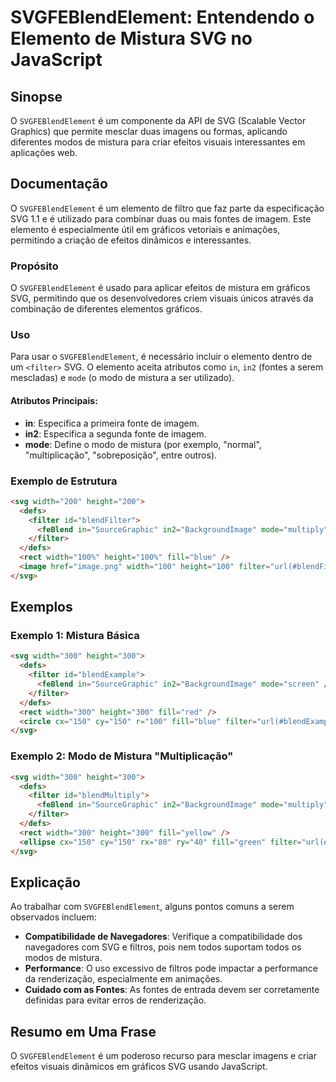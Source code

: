 <!--
Meta Description: # SVGFEBlendElement: Entendendo o Elemento de Mistura SVG no JavaScript ## Sinopse O `SVGFEBlendElement` é um componente da API de SVG (Scalable Vecto...
Meta Keywords: svg, filter, mistura, 300, svgfeblendelement
-->

# SVGFEBlendElement: Entendendo o Elemento de Mistura SVG no JavaScript

## Sinopse
O `SVGFEBlendElement` é um componente da API de SVG (Scalable Vector Graphics) que permite mesclar duas imagens ou formas, aplicando diferentes modos de mistura para criar efeitos visuais interessantes em aplicações web.

## Documentação
O `SVGFEBlendElement` é um elemento de filtro que faz parte da especificação SVG 1.1 e é utilizado para combinar duas ou mais fontes de imagem. Este elemento é especialmente útil em gráficos vetoriais e animações, permitindo a criação de efeitos dinâmicos e interessantes.

### Propósito
O `SVGFEBlendElement` é usado para aplicar efeitos de mistura em gráficos SVG, permitindo que os desenvolvedores criem visuais únicos através da combinação de diferentes elementos gráficos.

### Uso
Para usar o `SVGFEBlendElement`, é necessário incluir o elemento dentro de um `<filter>` SVG. O elemento aceita atributos como `in`, `in2` (fontes a serem mescladas) e `mode` (o modo de mistura a ser utilizado).

#### Atributos Principais:
- **in**: Especifica a primeira fonte de imagem.
- **in2**: Especifica a segunda fonte de imagem.
- **mode**: Define o modo de mistura (por exemplo, "normal", "multiplicação", "sobreposição", entre outros).

### Exemplo de Estrutura
```html
<svg width="200" height="200">
  <defs>
    <filter id="blendFilter">
      <feBlend in="SourceGraphic" in2="BackgroundImage" mode="multiply" />
    </filter>
  </defs>
  <rect width="100%" height="100%" fill="blue" />
  <image href="image.png" width="100" height="100" filter="url(#blendFilter)" />
</svg>
```

## Exemplos
### Exemplo 1: Mistura Básica
```html
<svg width="300" height="300">
  <defs>
    <filter id="blendExample">
      <feBlend in="SourceGraphic" in2="BackgroundImage" mode="screen" />
    </filter>
  </defs>
  <rect width="300" height="300" fill="red" />
  <circle cx="150" cy="150" r="100" fill="blue" filter="url(#blendExample)" />
</svg>
```

### Exemplo 2: Modo de Mistura "Multiplicação"
```html
<svg width="300" height="300">
  <defs>
    <filter id="blendMultiply">
      <feBlend in="SourceGraphic" in2="BackgroundImage" mode="multiply" />
    </filter>
  </defs>
  <rect width="300" height="300" fill="yellow" />
  <ellipse cx="150" cy="150" rx="80" ry="40" fill="green" filter="url(#blendMultiply)" />
</svg>
```

## Explicação
Ao trabalhar com `SVGFEBlendElement`, alguns pontos comuns a serem observados incluem:
- **Compatibilidade de Navegadores**: Verifique a compatibilidade dos navegadores com SVG e filtros, pois nem todos suportam todos os modos de mistura.
- **Performance**: O uso excessivo de filtros pode impactar a performance da renderização, especialmente em animações.
- **Cuidado com as Fontes**: As fontes de entrada devem ser corretamente definidas para evitar erros de renderização.

## Resumo em Uma Frase
O `SVGFEBlendElement` é um poderoso recurso para mesclar imagens e criar efeitos visuais dinâmicos em gráficos SVG usando JavaScript.
